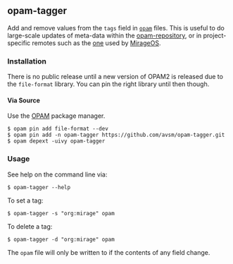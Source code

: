 ## opam-tagger

Add and remove values from the `tags` field in [`opam`](https://opam.ocaml.org) files.  This is useful to do large-scale updates of meta-data within the [opam-repository](https://github.com/ocaml/opam-repository), or in project-specific remotes such as the [one](https://github.com/mirage/mirage-dev) used by [MirageOS](https://mirage.io).

### Installation

There is no public release until a new version of OPAM2 is released due to the `file-format` library. You can pin the right library until then though.

#### Via Source

Use the [OPAM](https://opam.ocaml.org) package manager.

```
$ opam pin add file-format --dev
$ opam pin add -n opam-tagger https://github.com/avsm/opam-tagger.git
$ opam depext -uivy opam-tagger
```

### Usage

See help on the command line via:

```
$ opam-tagger --help
```

To set a tag:

```
$ opam-tagger -s "org:mirage" opam
```

To delete a tag:

```
$ opam-tagger -d "org:mirage" opam
```

The `opam` file will only be written to if the contents of any field change.

